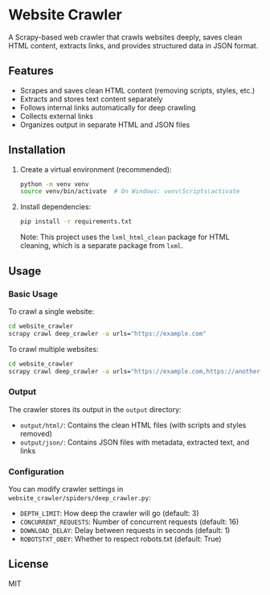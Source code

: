 # Website Crawler

A Scrapy-based web crawler that crawls websites deeply, saves clean HTML content, extracts links, and provides structured data in JSON format.

## Features

- Scrapes and saves clean HTML content (removing scripts, styles, etc.)
- Extracts and stores text content separately
- Follows internal links automatically for deep crawling
- Collects external links
- Organizes output in separate HTML and JSON files

## Installation

1. Create a virtual environment (recommended):

   ```bash
   python -m venv venv
   source venv/bin/activate  # On Windows: venv\Scripts\activate
   ```

2. Install dependencies:

   ```bash
   pip install -r requirements.txt
   ```

   Note: This project uses the `lxml_html_clean` package for HTML cleaning, which is a separate package from `lxml`.

## Usage

### Basic Usage

To crawl a single website:

```bash
cd website_crawler
scrapy crawl deep_crawler -a urls="https://example.com"
```

To crawl multiple websites:

```bash
cd website_crawler
scrapy crawl deep_crawler -a urls="https://example.com,https://another-example.com"
```

### Output

The crawler stores its output in the `output` directory:

- `output/html/`: Contains the clean HTML files (with scripts and styles removed)
- `output/json/`: Contains JSON files with metadata, extracted text, and links

### Configuration

You can modify crawler settings in `website_crawler/spiders/deep_crawler.py`:

- `DEPTH_LIMIT`: How deep the crawler will go (default: 3)
- `CONCURRENT_REQUESTS`: Number of concurrent requests (default: 16)
- `DOWNLOAD_DELAY`: Delay between requests in seconds (default: 1)
- `ROBOTSTXT_OBEY`: Whether to respect robots.txt (default: True)

## License

MIT
